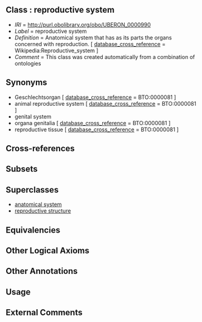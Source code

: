 
## Class : reproductive system

 * *IRI* = http://purl.obolibrary.org/obo/UBERON_0000990
 * *Label* = reproductive system
 * *Definition* = Anatomical system that has as its parts the organs concerned with reproduction. [ [database_cross_reference](../../ef/oboInOwl#hasDbXref.md) = Wikipedia:Reproductive_system ]
 * *Comment* = This class was created automatically from a combination of ontologies

## Synonyms

 * Geschlechtsorgan [ [database_cross_reference](../../ef/oboInOwl#hasDbXref.md) = BTO:0000081 ]
 * animal reproductive system [ [database_cross_reference](../../ef/oboInOwl#hasDbXref.md) = BTO:0000081 ]
 * genital system
 * organa genitalia [ [database_cross_reference](../../ef/oboInOwl#hasDbXref.md) = BTO:0000081 ]
 * reproductive tissue [ [database_cross_reference](../../ef/oboInOwl#hasDbXref.md) = BTO:0000081 ]

## Cross-references


## Subsets


## Superclasses

 * [anatomical system](../../UBERON/67/UBERON_0000467.md)
 * [reproductive structure](../../UBERON/56/UBERON_0005156.md)

## Equivalencies


## Other Logical Axioms


## Other Annotations


## Usage


## External Comments

